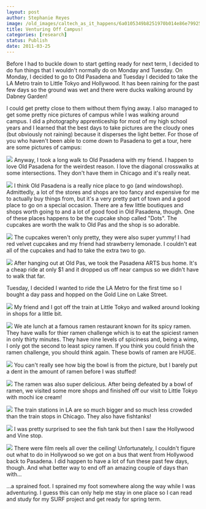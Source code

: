```yaml
---
layout: post
author: Stephanie Reyes
image: /old_images/caltech_as_it_happens/6a0105349b8251970b014e86e79925970d.jpg
title: Venturing Off Campus! 
categories: [research]
status: Publish
date: 2011-03-25
---
```



Before I had to buckle down to start getting ready for next term, I decided to do fun things that I wouldn't normally do on Monday and Tuesday. On Monday, I decided to go to Old Pasadena and Tuesday I decided to take the LA Metro train to Little Tokyo and Hollywood. It has been raining for the past few days so the ground was wet and there were ducks walking around by Dabney Garden!

I could get pretty close to them without them flying away. I also managed to get some pretty nice pictures of campus while I was walking around campus. I did a photography apprenticeship for most of my high school years and I learned that the best days to take pictures are the cloudy ones (but obviously not raining) because it disperses the light better. For those of you who haven't been able to come down to Pasadena to get a tour, here are some pictures of campus:

![](/old_images/caltech_as_it_happens/6a0105349b8251970b014e600cb3d6970c.jpg)
Anyway, I took a long walk to Old Pasadena with my friend. I happen to love Old Pasadena for the weirdest reason. I love the diagonal crosswalks at some intersections. They don't have them in Chicago and it's really neat.


![](/old_images/6a0105349b8251970b014e86e7a54b970d.jpg)
I think Old Pasadena is a really nice place to go (and windowshop). Admittedly, a lot of the stores and shops are too fancy and expensive for me to actually buy things from, but it's a very pretty part of town and a good place to go on a special occasion. There are a few little boutiques and shops worth going to and a lot of good food in Old Pasadena, though. One of these places happens to be the cupcake shop called "Dots". The cupcakes are worth the walk to Old Pas and the shop is so adorable.


![](/old_images/caltech_as_it_happens/6a0105349b8251970b014e86e7aabc970d.jpg)
The cupcakes weren't only pretty, they were also super yummy! I had red velvet cupcakes and my friend had strawberry lemonade. I couldn't eat all of the cupcakes and had to take the extra two to go.


![](/old_images/caltech_as_it_happens/6a0105349b8251970b014e86e7a320970d.jpg)
After hanging out at Old Pas, we took the Pasadena ARTS bus home. It's a cheap ride at only $1 and it dropped us off near campus so we didn't have to walk that far.

Tuesday, I decided I wanted to ride the LA Metro for the first time so I bought a day pass and hopped on the Gold Line on Lake Street.


![](/old_images/caltech_as_it_happens/6a0105349b8251970b014e600cc303970c.jpg)
My friend and I got off the train at Little Tokyo and walked around looking in shops for a little bit.


![](/old_images/caltech_as_it_happens/6a0105349b8251970b014e86e7aebf970d.jpg)
We ate lunch at a famous ramen restaurant known for its spicy ramen. They have walls for thier ramen challenge which is to eat the spiciest ramen in only thirty minutes. They have nine levels of spiciness and, being a wimp, I only got the second to least spicy ramen. If you think you could finish the ramen challenge, you should think again. These bowls of ramen are HUGE.


![](/old_images/caltech_as_it_happens/6a0105349b8251970b014e600cc6e7970c.jpg)
You can't really see how big the bowl is from the picture, but I barely put a dent in the amount of ramen before I was stuffed!

![](/old_images/caltech_as_it_happens/6a0105349b8251970b0147e3678643970b.jpg)
The ramen was also super delicious. After being defeated by a bowl of ramen, we visited some more shops and finished off our visit to Little Tokyo with mochi ice cream!

![](/old_images/caltech_as_it_happens/6a0105349b8251970b0147e367897f970b.jpg)
The train stations in LA are so much bigger and so much less crowded than the train stops in Chicago. They also have fishtanks!

![](/old_images/caltech_as_it_happens/6a0105349b8251970b0147e3678bed970b.jpg)
I was pretty surprised to see the fish tank but then I saw the Hollywood and Vine stop.


![](/old_images/caltech_as_it_happens/6a0105349b8251970b014e86e7b8c2970d.jpg)
There were film reels all over the ceiling! Unfortunately, I couldn't figure out what to do in Hollywood so we got on a bus that went from Hollywood back to Pasadena. I did happen to have a lot of fun these past few days, though. And what better way to end off an amazing couple of days than with...

...a sprained foot. I sprained my foot somewhere along the way while I was adventuring. I guess this can only help me stay in one place so I can read and study for my SURF project and get ready for spring term.

